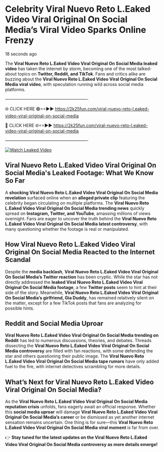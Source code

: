 # Celebrity Viral Nuevo Reto L.Eaked Video Viral Original On Social Media’s Viral Video Sparks Online Frenzy

18 seconds ago

The **Viral Nuevo Reto L.Eaked Video Viral Original On Social Media leaked video** has taken the internet by storm, becoming one of the most talked-about topics on **Twitter, Reddit, and TikTok**. Fans and critics alike are buzzing about the **Viral Nuevo Reto L.Eaked Video Viral Original On Social Media viral video**, with speculation running wild across social media platforms.

———————————————————-

🌐 CLICK HERE 🟢==►► https://2k25fun.com/viral-nuevo-reto-l.eaked-video-viral-original-on-social-media

🔴 CLICK HERE 🌐==►► https://2k25fun.com/viral-nuevo-reto-l.eaked-video-viral-original-on-social-media

———————————————————-

[![Watch Leaked Video](https://miro.medium.com/v2/resize:fit:828/format:webp/1*cilzJN44JGOrTw9NJCrNHA.gif "Watch Leaked Video")](https://2k25fun.com/viral-nuevo-reto-l.eaked-video-viral-original-on-social-media)

## **Viral Nuevo Reto L.Eaked Video Viral Original On Social Media's Leaked Footage: What We Know So Far**  
A **shocking Viral Nuevo Reto L.Eaked Video Viral Original On Social Media revelation** surfaced online when an **alleged private clip** featuring the celebrity began circulating on multiple platforms. The **Viral Nuevo Reto L.Eaked Video Viral Original On Social Media trending news** quickly spread on **Instagram, Twitter, and YouTube**, amassing millions of views overnight. Fans are eager to uncover the truth behind the **Viral Nuevo Reto L.Eaked Video Viral Original On Social Media latest controversy**, with many questioning whether the footage is real or manipulated.  

## **How Viral Nuevo Reto L.Eaked Video Viral Original On Social Media Reacted to the Internet Scandal**  
Despite the **media backlash**, **Viral Nuevo Reto L.Eaked Video Viral Original On Social Media’s Twitter reaction** has been cryptic. While the star has not directly addressed the **leaked Viral Nuevo Reto L.Eaked Video Viral Original On Social Media footage**, a few **Twitter posts** seem to hint at their side of the story. Meanwhile, **Viral Nuevo Reto L.Eaked Video Viral Original On Social Media’s girlfriend, Gia Duddy**, has remained relatively silent on the matter, except for a few TikTok posts that fans are analyzing for possible hints.  

## **Reddit and Social Media Uproar**  
**Viral Nuevo Reto L.Eaked Video Viral Original On Social Media trending on Reddit** has led to numerous discussions, theories, and debates. Threads dissecting the **Viral Nuevo Reto L.Eaked Video Viral Original On Social Media controversy** are filled with fan reactions, with some defending the star and others questioning their public image. The **Viral Nuevo Reto L.Eaked Video Viral Original On Social Media tape rumors** have only added fuel to the fire, with internet detectives scrambling for more details.  

## **What’s Next for Viral Nuevo Reto L.Eaked Video Viral Original On Social Media?**  
As the **Viral Nuevo Reto L.Eaked Video Viral Original On Social Media reputation crisis** unfolds, fans eagerly await an official response. Whether this **social media uproar** will damage **Viral Nuevo Reto L.Eaked Video Viral Original On Social Media’s career** or be dismissed as yet another internet sensation remains uncertain. One thing is for sure—this **Viral Nuevo Reto L.Eaked Video Viral Original On Social Media viral moment** is far from over.  

👉 **Stay tuned for the latest updates on the Viral Nuevo Reto L.Eaked Video Viral Original On Social Media controversy as more details emerge!**  